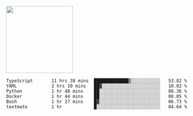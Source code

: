 <img height="180em" src="https://github-readme-stats.vercel.app/api?username=toadkarter&show_icons=true&hide_border=true&&count_private=true&include_all_commits=true" />

<!--START_SECTION:waka-->

```text
TypeScript       11 hrs 38 mins  █████████████▒░░░░░░░░░░░   53.82 %
YAML             2 hrs 10 mins   ██▓░░░░░░░░░░░░░░░░░░░░░░   10.02 %
Python           1 hr 48 mins    ██░░░░░░░░░░░░░░░░░░░░░░░   08.36 %
Docker           1 hr 44 mins    ██░░░░░░░░░░░░░░░░░░░░░░░   08.05 %
Bash             1 hr 27 mins    █▓░░░░░░░░░░░░░░░░░░░░░░░   06.73 %
textmate         1 hr            █░░░░░░░░░░░░░░░░░░░░░░░░   04.64 %
```

<!--END_SECTION:waka-->
